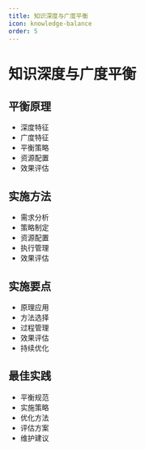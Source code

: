 ```yaml
---
title: 知识深度与广度平衡
icon: knowledge-balance
order: 5
---
```


# 知识深度与广度平衡

## 平衡原理
- 深度特征
- 广度特征
- 平衡策略
- 资源配置
- 效果评估

## 实施方法
- 需求分析
- 策略制定
- 资源配置
- 执行管理
- 效果评估

## 实施要点
- 原理应用
- 方法选择
- 过程管理
- 效果评估
- 持续优化

## 最佳实践
- 平衡规范
- 实施策略
- 优化方法
- 评估方案
- 维护建议
